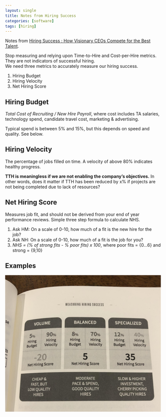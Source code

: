 ```yaml
---
layout: single
title: Notes from Hiring Success
categories: [software]
tags: [hiring]
---
```


Notes from [Hiring Success : How Visionary CEOs Compete for the Best Talent](https://www.amazon.co.uk/Hiring-Success-Visionary-Compete-Talent/dp/1544506899/). 

Stop measuring and relying upon Time-to-Hire and Cost-per-Hire metrics. They are not indicators of successful hiring.  
We need three metrics to accurately measure our hiring success.

1. Hiring Budget
2. Hiring Velocity
3. Net Hiring Score

## Hiring Budget
_Total Cost of Recruiting / New Hire Payroll_, where cost includes TA salaries, technology spend, candidate travel cost, marketing & advertising.  

Typical spend is between 5% and 15%, but this depends on speed and quality. See below.

## Hiring Velocity
The percentage of jobs filled on time. A velocity of above 80% indicates healthy progress. 

**TTH is meaningless if we are not enabling the company’s objectives.** In other words, does it matter if TTH has been reduced by x% if projects are not being completed due to lack of resources?

## Net Hiring Score
Measures job fit, and should not be derived from your end of year performance reviews. Simple three step formula to calculate NHS.

1. Ask HM: On a scale of 0-10, how much of a fit is the new hire for the job?
2. Ask NH: On a scale of 0-10, how much of a fit is the job for you?
3. _NHS = (% of strong fits - % poor fits) x 100_, where poor fits = {0…6} and strong = {9,10} 

## Examples
<img src="/assets/images/scorecard/hiringscorecard.jpeg" />

